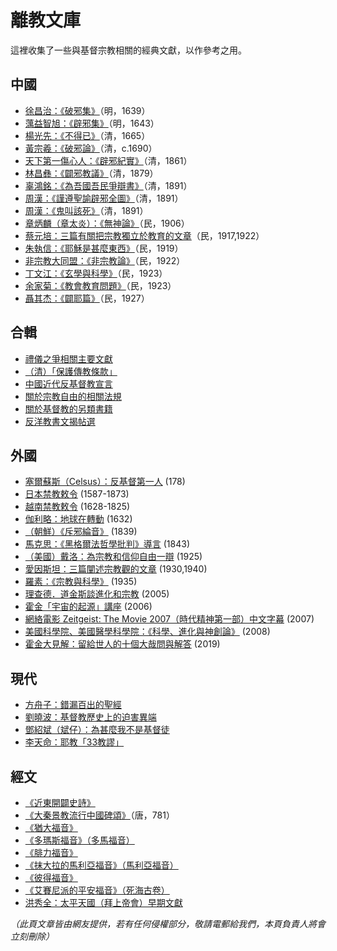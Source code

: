 # 離教文庫

這裡收集了一些與基督宗教相關的經典文獻，以作參考之用。

## 中國

- [徐昌治：《破邪集》](xu.md)（明，1639）
- [蕅益智旭：《辟邪集》](ou.md)（明，1643）
- [楊光先：《不得已》](yang.md)（清，1665）
- [黃宗羲：《破邪論》](huang.md)（清，c.1690）
- [天下第一傷心人：《辟邪紀實》](bixie.md)（清，1861）
- [林昌彝：《闢邪教議》](lin.md)（清，1879）
- [辜鴻銘：《為吾國吾民爭辯書》](gu.md)（清，1891）
- [周漢：《謹遵聖諭辟邪全圖》](zhou.md)（清，1891）
- [周漢：《鬼叫該死》](zhou2.md)（清，1891）
- [章炳麟（章太炎）：《無神論》](zhang.md)（民，1906）
- [蔡元培：三篇有關把宗教獨立於教育的文章](cai.md)（民，1917,1922）
- [朱執信：《耶穌是甚麼東西》](zhu.md)（民，1919）
- [非宗教大同盟：《非宗教論》](no_religion.md)（民，1922）
- [丁文江：《玄學與科學》](ding.md)（民，1923）
- [余家菊：《教會教育問題》](yu.md)（民，1923）
- [聶其杰：《闢耶篇》](nie.md)（民，1927）

## 合輯

- [禮儀之爭相關主要文獻](rites.md)
- [（清）「保護傳教條款」](treaty.md)
- [中國近代反基督教宣言](declaration.md)
- [關於宗教自由的相關法規](law.md)
- [關於基督教的另類書籍](alternative.md)
- [反洋教書文揭帖選](poster.md)

## 外國

- [塞爾蘇斯（Celsus）：反基督第一人](celsus.md) (178)
- [日本禁教敕令](hideyoshi.md) (1587-1873)
- [越南禁教敕令](vietnam.md) (1628-1825)
- [伽利略：地球在轉動](galileo.md) (1632)
- [（朝鮮）《斥邪綸音》](choksa_yunum.md) (1839)
- [馬克思：《黑格爾法哲學批判》導言](marx.md) (1843)
- [（美國）戴洛：為宗教和信仰自由一辯](darrow.md) (1925)
- [愛因斯坦：三篇闡述宗教觀的文章](einstein.md) (1930,1940)
- [羅素：《宗教與科學》](russell.md) (1935)
- [理查德．道金斯談進化和宗教](dawkins.md) (2005)
- [霍金「宇宙的起源」講座](hawking.md) (2006)
- [網絡電影 Zeitgeist: The Movie 2007（時代精神第一部）中文字幕](zeitgeist.md) (2007)
- [美國科學院、美國醫學科學院：《科學、進化與神創論》](nap.md) (2008)
- [霍金大見解：留給世人的十個大哉問與解答](bigquestions.md) (2019)

## 現代

- [方舟子：錯漏百出的聖經](fang.md)
- [劉曉波：基督教歷史上的迫害異端](liu.md)
- [鄧紹斌（斌仔）：為甚麼我不是基督徒](deng.md)
- [李天命：耶教「33教謬」](li.md)


## 經文

- [《近東開闢史詩》](enumaelis.md)
- [《大秦景教流行中國碑頌》](assyrian.md)（唐，781）
- [《猶大福音》](judas.md)
- [《多瑪斯福音》（多馬福音）](thomas.md)
- [《腓力福音》](philip.md)
- [《抹大拉的馬利亞福音》（馬利亞福音）](magdala.md)
- [《彼得福音》](peter.md)
- [《艾賽尼派的平安福音》（死海古卷）](essene.md)
- [洪秀全：太平天國（拜上帝會）早期文獻](taiping.md)

*（此頁文章皆由網友提供，若有任何侵權部分，敬請電郵給我們，本頁負責人將會立刻刪除）*
